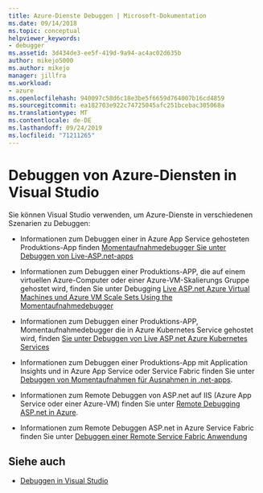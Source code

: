 ```yaml
---
title: Azure-Dienste Debuggen | Microsoft-Dokumentation
ms.date: 09/14/2018
ms.topic: conceptual
helpviewer_keywords:
- debugger
ms.assetid: 3d434de3-ee5f-419d-9a94-ac4ac02d635b
author: mikejo5000
ms.author: mikejo
manager: jillfra
ms.workload:
- azure
ms.openlocfilehash: 940097c58d6c18e3be5f6659d764007b16cd4859
ms.sourcegitcommit: ea182703e922c74725045afc251bcebac305068a
ms.translationtype: MT
ms.contentlocale: de-DE
ms.lasthandoff: 09/24/2019
ms.locfileid: "71211265"
---
```

# <a name="debug-azure-services-in-visual-studio"></a>Debuggen von Azure-Diensten in Visual Studio

Sie können Visual Studio verwenden, um Azure-Dienste in verschiedenen Szenarien zu Debuggen:

- Informationen zum Debuggen einer in Azure App Service gehosteten Produktions-App finden [Momentaufnahmedebugger Sie unter Debuggen von Live-ASP.net-apps](../debugger/debug-live-azure-applications.md)

- Informationen zum Debuggen einer Produktions-APP, die auf einem virtuellen Azure-Computer oder einer Azure-VM-Skalierungs Gruppe gehostet wird, finden Sie unter Debugging [Live ASP.net Azure Virtual Machines und Azure VM Scale Sets Using the Momentaufnahmedebugger](../debugger/debug-live-azure-virtual-machines.md)

- Informationen zum Debuggen einer Produktions-APP, Momentaufnahmedebugger die in Azure Kubernetes Service gehostet wird, finden [Sie unter Debuggen von Live ASP.net Azure Kubernetes Services](../debugger/debug-live-azure-kubernetes.md)

- Informationen zum Debuggen einer Produktions-App mit Application Insights und in Azure App Service oder Service Fabric finden Sie unter [Debuggen von Momentaufnahmen für Ausnahmen in .net-apps](/azure/application-insights/app-insights-snapshot-debugger).

- Informationen zum Remote Debuggen von ASP.net auf IIS (Azure App Service oder einer Azure-VM) finden Sie unter [Remote Debugging ASP.net in Azure](remote-debugging-azure.md).

- Informationen zum Remote Debuggen ASP.net in Azure Service Fabric finden Sie unter [Debuggen einer Remote Service Fabric Anwendung](/azure/service-fabric/service-fabric-debugging-your-application#debug-a-remote-service-fabric-application)

## <a name="see-also"></a>Siehe auch

- [Debuggen in Visual Studio](../debugger/index.yml)
